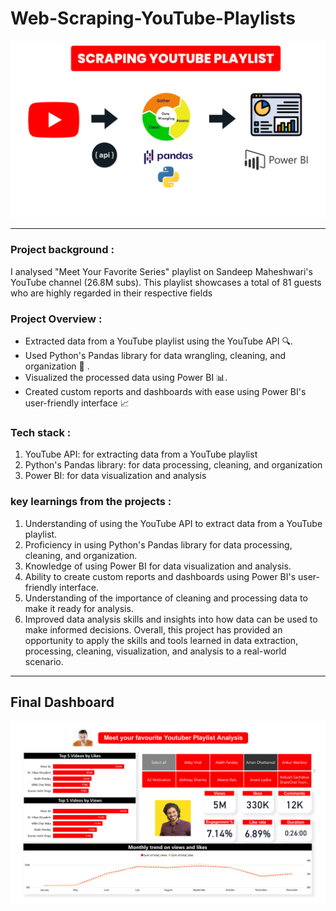 # Web-Scraping-YouTube-Playlists



![alt text](https://github.com/nawalasd/Scraping-Youtube-playlist-analysis/blob/master/Web%20scrapping%20(1).png)

___

### Project background : 

I analysed "Meet Your Favorite Series" playlist on Sandeep Maheshwari's YouTube channel (26.8M subs). This playlist showcases a total of 81 guests who are highly regarded in their respective fields


### Project Overview :

* Extracted data from a YouTube playlist using the YouTube API 🔍.
* Used Python's Pandas library for data wrangling, cleaning, and organization 🐍 .
* Visualized the processed data using Power BI 📊.
* Created custom reports and dashboards with ease using Power BI's user-friendly interface 📈


### Tech stack : 

1. YouTube API: for extracting data from a YouTube playlist
2. Python's Pandas library: for data processing, cleaning, and organization
3. Power BI: for data visualization and analysis


### key learnings from the projects  : 

1. Understanding of using the YouTube API to extract data from a YouTube playlist.
2. Proficiency in using Python's Pandas library for data processing, cleaning, and organization.
3. Knowledge of using Power BI for data visualization and analysis.
4. Ability to create custom reports and dashboards using Power BI's user-friendly interface.
5. Understanding of the importance of cleaning and processing data to make it ready for analysis.
6. Improved data analysis skills and insights into how data can be used to make informed decisions.
Overall, this project has provided an opportunity to apply the skills and tools learned in data extraction, processing, cleaning, visualization, and analysis to a real-world scenario.

___
## Final Dashboard

![alt text](https://github.com/nawalasd/Scraping-Youtube-playlist-analysis/blob/master/Youtube%20playlist%20dashboard.png)


